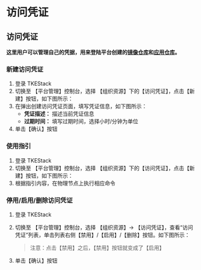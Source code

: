 # 访问凭证

## 访问凭证

**这里用户可以管理自己的凭据，用来登陆平台创建的**[**镜像仓库**](https://github.com/tkestack/tke/blob/master/docs/guide/zh-CN/products/platform/resource/registry.md)**和**[**应用仓库**](https://github.com/tkestack/tke/blob/master/docs/guide/zh-CN/products/platform/resource/helm.md)**。**

### 新建访问凭证

1. 登录 TKEStack
2. 切换至 【平台管理】控制台，选择 【组织资源】下的【访问凭证】，点击【新建】按钮，如下图所示： 
3. 在弹出创建访问凭证页面，填写凭证信息，如下图所示： 
   * **凭证描述：** 描述当前凭证信息
   * **过期时间：** 填写过期时间，选择小时/分钟为单位
4. 单击【确认】按钮

### 使用指引

1. 登录 TKEStack
2. 切换至 【平台管理】控制台，选择 【组织资源】下的【访问凭证】，点击【新建】按钮，如下图所示： 
3. 根据指引内容，在物理节点上执行相应命令

### 停用/启用/删除访问凭证

1. 登录 TKEStack
2. 切换至 【平台管理】控制台，选择 【组织资源】-&gt; 【访问凭证】，查看“访问凭证”列表，单击列表右侧【禁用】/【启用】/【删除】按钮。如下图所示：

   > 注意：点击【禁用】之后，【禁用】按钮就变成了【启用】

3. 单击【确认】按钮

